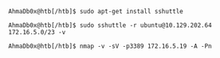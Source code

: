 
```shell-session
AhmaDb0x@htb[/htb]$ sudo apt-get install sshuttle
```

```shell-session
AhmaDb0x@htb[/htb]$ sudo sshuttle -r ubuntu@10.129.202.64 172.16.5.0/23 -v 
```


```shell-session
AhmaDb0x@htb[/htb]$ nmap -v -sV -p3389 172.16.5.19 -A -Pn
```


